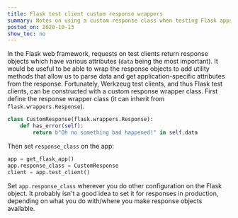 ```yaml
---
title: Flask test client custom response wrappers
summary: Notes on using a custom response class when testing Flask apps.
posted_on: 2020-10-13
show_toc: no
---
```


In the Flask web framework, requests on test clients return response objects which have various attributes (`data` being the most important). It would be useful to be able to wrap the response objects to add utility methods that allow us to parse data and get application-specific attributes from the response. Fortunately, Werkzeug test clients, and thus Flask test clients, can be constructed with a custom response wrapper class. First define the response wrapper class (it can inherit from `flask.wrappers.Response`).

```python
class CustomResponse(flask.wrappers.Response):
    def has_error(self):
        return b"Oh no something bad happened!" in self.data
```

Then set `response_class` on the app:

```python
app = get_flask_app()
app.response_class = CustomResponse
client = app.test_client()
```

Set `app.response_class` wherever you do other configuration on the Flask object. It probably isn't a good idea to set it for responses in production, depending on what you do with/where you make response objects available.
